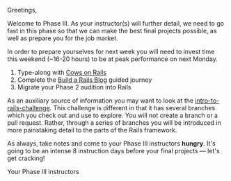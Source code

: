 Greetings,

Welcome to Phase III.  As your instructor(s) will further detail, we need to go
fast in this phase so that we can make the best final projects possible, as
well as prepare you for the job market.

In order to prepare yourselves for next week you will need to invest time this
weekend (~16-20 hours) to be at peak performance on next Monday.

1.  Type-along with [Cows on Rails](./cows_on_rails.md)
2.  Complete the [Build a Rails Blog](../../../../../build-a-rails-blog) guided journey
3.  Migrate your Phase 2 audition into Rails

As an auxiliary source of information you may want to look at the
[intro-to-rails-challenge](../../../../../intro-to-rails-challenge).  This
challenge is different in that it has several branches which you check out and
use to explore.  You will not create a branch or a pull request.  Rather,
through a series of branches you will be introduced in more painstaking detail
to the parts of the Rails framework.

As always, take notes and come to your Phase III instructors **hungry**.  It's
going to be an intense 8 instruction days before your final projects &mdash;
let's get cracking!

Your Phase III instructors
